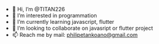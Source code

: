 - 👋 Hi, I’m @TITAN226
- 👀 I’m interested in programmation
- 🌱 I’m currently learning javascript, flutter
- 💞️ I’m looking to collaborate on javasript or flutter project
- 📫 Reach me by mail: philipetankoano@gmail.com 

<!---
TITAN226/TITAN226 is a ✨ special ✨ repository because its `README.md` (this file) appears on your GitHub profile.
You can click the Preview link to take a look at your changes.
--->
